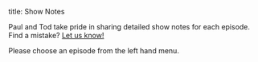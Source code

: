 title: Show Notes

Paul and Tod take pride in sharing detailed show notes for each episode. Find a mistake? [Let us know!](mailto:paul@paulcutler.org)

Please choose an episode from the left hand menu.
